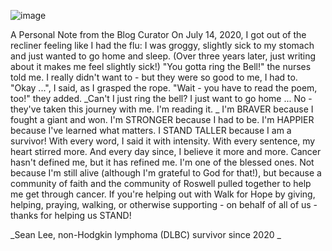 ![image](https://4grace-my.sharepoint.com/:i:/g/personal/slee_roswellgrace_com/ESiAduXaaZdBinPM8lvZqRoBNeK6ozXUcGT1q9PJDPrABQ?e=9uIS0d)

A Personal Note from the Blog Curator
On July 14, 2020, I got out of the recliner feeling like I had the flu: I was groggy, slightly sick to my stomach and just wanted to go home and sleep. (Over three years later, just writing about it makes me feel slightly sick!) 
"You gotta ring the Bell!" the nurses told me. 
I really didn't want to - but they were so good to me, I had to. 
"Okay ...", I said, as I grasped the rope. 
"Wait - you have to read the poem, too!" they added. 
_Can't I just ring the bell? I just want to go home ... No - they've taken this journey with me. I'm reading it. _
I'm BRAVER because I fought a giant and won. 
I'm STRONGER because I had to be.
I'm HAPPIER because I've learned what matters.
I STAND TALLER because I am a survivor!
With every word, I said it with intensity. With every sentence, my heart stirred more. And every day since, I believe it more and more. 
Cancer hasn't defined me, but it has refined me. I'm one of the blessed ones. Not because I'm still alive (although I'm grateful to God for that!), but because a community of faith and the community of Roswell pulled together to help me get through cancer. 
If you're helping out with Walk for Hope by giving, helping, praying, walking, or otherwise supporting - on behalf of all of us - thanks for helping us STAND!

_Sean Lee, non-Hodgkin lymphoma (DLBC) survivor since 2020 _